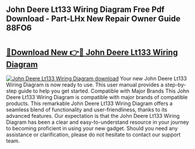 ## John Deere Lt133 Wiring Diagram Free Pdf Download - Part-LHx New Repair Owner Guide 88FO6

# <h2><a href="http://dfo49p.blite.top/?on=John+Deere+Lt133+Wiring+Diagram">🔗Download New 👉🔴 John Deere Lt133 Wiring Diagram</a></h2>

[![John Deere Lt133 Wiring Diagram download](https://i.imgur.com/lujVjoI.png)](http://dfo49p.blite.top/?on=John+Deere+Lt133+Wiring+Diagram)
Your new John Deere Lt133 Wiring Diagram is now ready to use. This user manual provides a step-by-step guide to help you get started. Compatible with Major Brands This John Deere Lt133 Wiring Diagram is compatible with major brands of compatible products. This remarkable John Deere Lt133 Wiring Diagram offers a seamless blend of functionality and user-friendliness, thanks to its advanced features. Our expectation is that the John Deere Lt133 Wiring Diagram has been a clear and easy-to-understand resource in your journey to becoming proficient in using your new gadget. Should you need any assistance or clarification, please do not hesitate to contact our support team.
